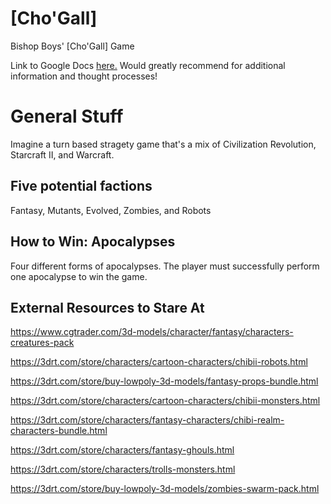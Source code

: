 # [Cho'Gall]
Bishop Boys' [Cho'Gall] Game

Link to Google Docs <a href="https://docs.google.com/document/d/1Ahguo55UAO-L2iUj7KMUyHHKwPPzQT1xr0dbr_G1cKg/edit?usp=sharing" target="_blank">here.</a> Would greatly recommend for additional information and thought processes!

# General Stuff

Imagine a turn based stragety game that's a mix of Civilization Revolution, Starcraft II, and Warcraft.

## Five potential factions
Fantasy, Mutants, Evolved, Zombies, and Robots

## How to Win: Apocalypses
Four different forms of apocalypses. The player must successfully perform one apocalypse to win the game.

## External Resources to Stare At
https://www.cgtrader.com/3d-models/character/fantasy/characters-creatures-pack

https://3drt.com/store/characters/cartoon-characters/chibii-robots.html

https://3drt.com/store/buy-lowpoly-3d-models/fantasy-props-bundle.html

https://3drt.com/store/characters/cartoon-characters/chibii-monsters.html

https://3drt.com/store/characters/fantasy-characters/chibi-realm-characters-bundle.html

https://3drt.com/store/characters/fantasy-ghouls.html

https://3drt.com/store/characters/trolls-monsters.html

https://3drt.com/store/buy-lowpoly-3d-models/zombies-swarm-pack.html
